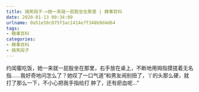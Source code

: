 ```yaml
---
title: 搞笑段子->她一来就一屁股坐在那里 | 糗事百科
date: 2020-01-13 00:34:09
urlname: 0a51e58c075f3ac1414e7f348b9d4d64
tags: 
- 糗事百科
categories:
- 糗事百科
- 搞笑段子
---
```

约闺蜜吃饭，她一来就一屁股坐在那里，右手放在桌上，不断地用拇指摸搓着无名指……我好奇地问怎么了？她叹了一口气道“和男友闹别扭了，丫的头那么硬，就打了那么一下，不小心把我手指给打 肿了，还有瘀血呢…”


